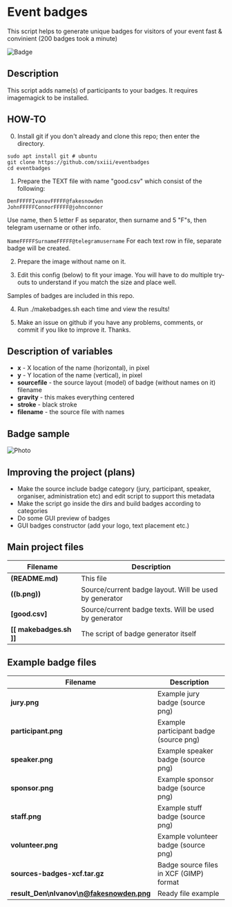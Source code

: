 # Event badges
This script helps to generate unique badges for visitors of your event fast &amp; convinient (200 badges took a minute)

![Badge](https://imgur.com/1Mf581u.png)

## Description
This script adds name(s) of participants to your badges. It requires imagemagick to be installed.

## HOW-TO

0) Install git if you don't already and clone this repo; then enter the directory.
```
sudo apt install git # ubuntu
git clone https://github.com/sxiii/eventbadges
cd eventbadges
```
1) Prepare the TEXT file with name "good.csv" which consist of the following:
```
DenFFFFFIvanovFFFFF@fakesnowden
JohnFFFFFConnorFFFFF@johnconnor
```
Use name, then 5 letter F as separator, then surname and 5 "F"s, then telegram username or other info.

`NameFFFFFSurnameFFFFF@telegramusername`
For each text row in file, separate badge will be created.

2) Prepare the image without name on it.

3) Edit this config (below) to fit your image. You will have to do multiple try-outs to understand if you match the size and place well. 

Samples of badges are included in this repo.

4) Run ./makebadges.sh each time and view the results!

5) Make an issue on github if you have any problems, comments, or commit if you like to improve it. Thanks.

## Description of variables
* **x** - X location of the name (horizontal), in pixel
* **y** - Y location of the name (vertical), in pixel
* **sourcefile** - the source layout (model) of badge (without names on it) filename
* **gravity** - this makes everything centered
* **stroke** - black stroke
* **filename** - the source file with names

## Badge sample
![Photo](https://imgur.com/EfLvSNZ.png)

## Improving the project (plans)
* Make the source include badge category (jury, participant, speaker, organiser, administration etc) and edit script to support this metadata
* Make the script go inside the dirs and build badges according to categories
* Do some GUI preview of badges
* GUI badges constructor (add your logo, text placement etc.)

## Main project files
**Filename** | **Description**
| - | - |
**(README.md)** 	  | This file
**((b.png))** 	      | Source/current badge layout. Will be used by generator
**[good.csv]** 	    | Source/current badge texts. Will be used by generator
**[[ makebadges.sh ]]** |The script of badge generator itself

## Example badge files
**Filename** | **Description**
| - | - |
**jury.png**          | Example jury badge (source png)
**participant.png** 	| Example participant badge (source png)
**speaker.png** 	    | Example speaker badge (source png)
**sponsor.png** 	    | Example sponsor badge (source png)
**staff.png** 	      | Example stuff badge (source png)
**volunteer.png**     | Example volunteer badge (source png)
**sources-badges-xcf.tar.gz**  | Badge source files in XCF (GIMP) format
**result_Den\nIvanov\n@fakesnowden.png** |	Ready file example

